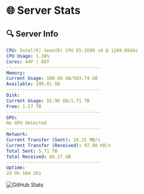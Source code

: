 # 🌐 Server Stats
## 🔍 Server Info
```yaml
CPU: Intel(R) Xeon(R) CPU E5-2699 v4 @ 1269.05GHz
CPU Usage: 1.30%
Cores: 44P | 88T
-----------------------------------
Memory:
Current Usage: 100.80 GB/503.74 GB
Available: 399.81 GB
-----------------------------------
Disk:
Current Usage: 55.96 GB/1.71 TB
Free: 1.57 TB
-----------------------------------
GPU:
No GPU detected
-----------------------------------
Network:
Current Transfer (Sent): 16.31 MB/s
Current Transfer (Received): 97.00 KB/s
Total Sent: 5.71 TB
Total Received: 66.27 GB
-----------------------------------
Uptime:
2d 9h 16m 26s
```
![GitHub Stats](https://img.shields.io/badge/Updated-2025-03-10_06:39:15-blue)